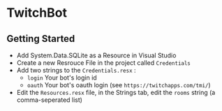 # TwitchBot

## Getting Started
- Add System.Data.SQLite as a Resource in Visual Studio
- Create a new Resrouce File in the project called `Credentials`
- Add two strings to the `Credentials.resx` :
   - `login` Your bot's login id
   - `oauth` Your bot's oauth login (see `https://twitchapps.com/tmi/`)
- Edit the `Resources.resx` file, in the Strings tab, edit the `rooms` string (a comma-seperated list)
